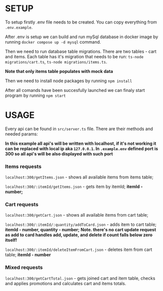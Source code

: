 # SETUP

To setup firstly .env file needs to be created. You can copy everything from `.env.example`.

After .env is setup we can build and run mySql database in docker image by running `docker compose up -d mysql` command.

Then we need to run database table migrations. There are two tables - cart and items. Each table has it's migration that needs to be run: `ts-node migrations/cart.ts`, `ts-node migrations/items.ts`.

**Note that only items table populates with mock data**

Then we need to install node packages by running `npm install`

After all comands have been succesfully launched we can finaly start program by running `npm start`

# USAGE

Every api can be found in `src/server.ts` file. There are their methods and needed params:

**In this example all api's will be written with localhost, if it's not working it can be replaced with local ip aka `127.0.0.1`. In `.example.env` defined port is 300 so all api's will be also displayed with such port**

### Items requests

`localhost:300/getItems.json` - shows all available items from items table;

`localhost:300/:itemId/getItems.json` - gets item by itemId;
**itemId - number;**

### Cart requests

`localhost:300/getCart.json` - shows all available items from cart table;

`localhost:300/:itemId/:quantity/addToCard.json` - adds item to cart table;
**itemId - number, quantity - number;**
**Note. there's no cart update request as add to card handles add, update, and delete if count falls below zero itself!**

`localhost:300/:itemId/deleteItemFromCart.json` - deletes item from cart table;
**itemId - number**

### Mixed requests

`localhost:300/getCartTotal.json` - gets joined cart and item table, checks and applies promotions and calculates cart and items totals.
